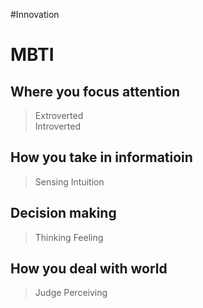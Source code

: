#Innovation 
# MBTI
## Where you focus attention
> Extroverted  
> Introverted  
## How you take in informatioin
> Sensing
> Intuition 
## Decision making
> Thinking
> Feeling
## How you deal with world
> Judge
> Perceiving